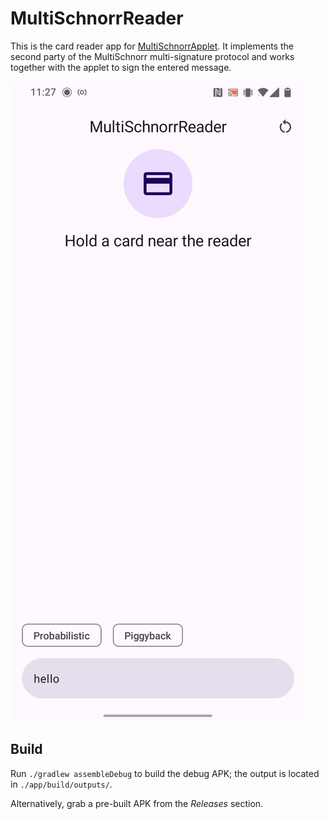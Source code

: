 # MultiSchnorrReader

This is the card reader app for [MultiSchnorrApplet](https://github.com/jjanku/MultiSchnorrApplet). It implements the second party of the MultiSchnorr multi-signature protocol and works together with the applet to sign the entered message.

![App demo](docs/res/demo.gif)

## Build

Run `./gradlew assembleDebug` to build the debug APK; the output is located in `./app/build/outputs/`.

Alternatively, grab a pre-built APK from the _Releases_ section.
